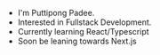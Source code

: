 - I'm Puttipong Padee.
- Interested in Fullstack Development.
- Currently learning React/Typescript
- Soon be leaning towards Next.js



